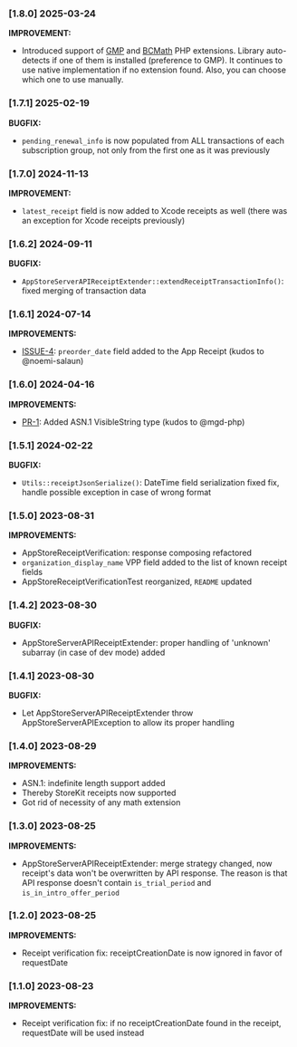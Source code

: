 ### [1.8.0] 2025-03-24

**IMPROVEMENT:**

- Introduced support of [GMP](https://www.php.net/manual/en/book.gmp.php) and [BCMath](https://www.php.net/manual/en/book.bc.php) PHP extensions. Library auto-detects if one of them is installed (preference to GMP). It continues to use native implementation if no extension found. Also, you can choose which one to use manually.

### [1.7.1] 2025-02-19

**BUGFIX:**

- `pending_renewal_info` is now populated from ALL transactions of each subscription group, not only from the first one as it was previously

### [1.7.0] 2024-11-13

**IMPROVEMENT:**

- `latest_receipt` field is now added to Xcode receipts as well (there was an exception for Xcode receipts previously)

### [1.6.2] 2024-09-11

**BUGFIX:**

- `AppStoreServerAPIReceiptExtender::extendReceiptTransactionInfo()`: fixed merging of transaction data

### [1.6.1] 2024-07-14

**IMPROVEMENTS:**

- [ISSUE-4](https://github.com/readdle/app-store-receipt-verification/issues/4): `preorder_date` field added to the App Receipt (kudos to @noemi-salaun)

### [1.6.0] 2024-04-16

**IMPROVEMENTS:**

- [PR-1](https://github.com/readdle/app-store-receipt-verification/pull/1): Added ASN.1 VisibleString type (kudos to @mgd-php)

### [1.5.1] 2024-02-22

**BUGFIX:**

- `Utils::receiptJsonSerialize()`: DateTime field serialization fixed fix, handle possible exception in case of wrong format

### [1.5.0] 2023-08-31

**IMPROVEMENTS:**

- AppStoreReceiptVerification: response composing refactored
- `organization_display_name` VPP field added to the list of known receipt fields
- AppStoreReceiptVerificationTest reorganized, `README` updated

### [1.4.2] 2023-08-30

**BUGFIX:**

- AppStoreServerAPIReceiptExtender: proper handling of 'unknown' subarray (in case of dev mode) added

### [1.4.1] 2023-08-30

**BUGFIX:**

- Let AppStoreServerAPIReceiptExtender throw AppStoreServerAPIException to allow its proper handling

### [1.4.0] 2023-08-29

**IMPROVEMENTS:**

- ASN.1: indefinite length support added
- Thereby StoreKit receipts now supported
- Got rid of necessity of any math extension

### [1.3.0] 2023-08-25

**IMPROVEMENTS:**

- AppStoreServerAPIReceiptExtender: merge strategy changed, now receipt's data won't be overwritten by API response. The reason is that API response doesn't contain `is_trial_period` and `is_in_intro_offer_period`

### [1.2.0] 2023-08-25

**IMPROVEMENTS:**

- Receipt verification fix: receiptCreationDate is now ignored in favor of requestDate

### [1.1.0] 2023-08-23

**IMPROVEMENTS:**

- Receipt verification fix: if no receiptCreationDate found in the receipt, requestDate will be used instead
